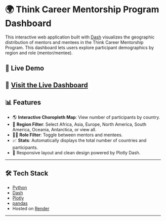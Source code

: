 # 🌍 Think Career Mentorship Program Dashboard

This interactive web application built with [Dash](https://dash.plotly.com/) visualizes the geographic distribution of mentors and mentees in the Think Career Mentorship Program. This dashboard lets users explore participant demographics by region and role (mentor/mentee).

## 🚀 Live Demo

🔗 [Visit the Live Dashboard](https://dash-app-for-think-career-immigrants.onrender.com/)  
---

## 📊 Features

- 🌎 **Interactive Choropleth Map**: View number of participants by country.
- 🧭 **Region Filter**: Select Africa, Asia, Europe, North America, South America, Oceania, Antarctica, or view all.
- 🧑‍🏫 **Role Filter**: Toggle between mentors and mentees.
- 📈 **Stats**: Automatically displays the total number of countries and participants.
- 🔄 Responsive layout and clean design powered by Plotly Dash.

---

## 🛠️ Tech Stack

- [Python](https://www.python.org/)
- [Dash](https://dash.plotly.com/)
- [Plotly](https://plotly.com/)
- [pandas](https://pandas.pydata.org/)
- Hosted on [Render](https://render.com/)

---
